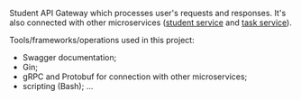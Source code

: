 Student API Gateway which processes user's requests and responses. It's also connected with other microservices ([student service](https://github.com/komron-dev/student_service) and [task service](https://github.com/komron-dev/student_service)). 

Tools/frameworks/operations used in this project:
- Swagger documentation;
- Gin;
- gRPC and Protobuf for connection with other microservices;
- scripting (Bash);
...

